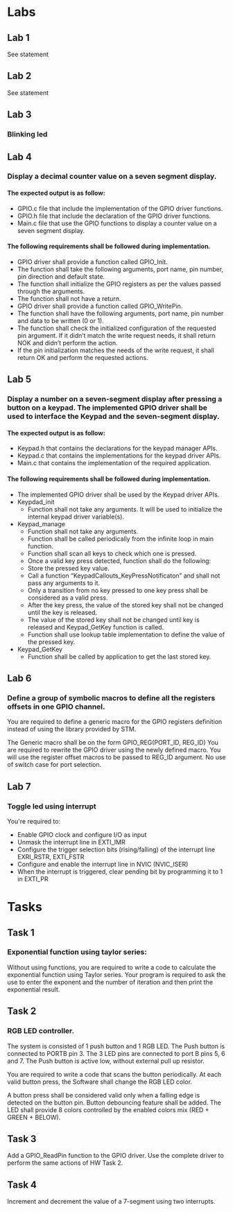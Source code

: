 # Labs
## Lab 1
See statement
## Lab 2
See statement
## Lab 3
### Blinking led
## Lab 4
### Display a decimal counter value on a seven segment display.
#### The expected output is as follow:
* GPIO.c file that include the implementation of the GPIO driver functions.
* GPIO.h file that include the declaration of the GPIO driver functions.
* Main.c file that use the GPIO functions to display a counter value on a seven segment display.
#### The following requirements shall be followed during implementation.
* GPIO driver shall provide a function called GPIO_Init.
* The function shall take the following arguments, port name, pin number, pin direction and default state.
* The function shall initialize the GPIO registers as per the values passed through the arguments.
* The function shall not have a return.
* GPIO driver shall provide a function called GPIO_WritePin.
* The function shall have the following arguments, port name, pin number and data to be written (0 or 1).
* The function shall check the initialized configuration of the requested pin argument. If it didn’t match the write request needs, it shall return NOK and didn’t perform the action.
* If the pin initialization matches the needs of the write request, it shall return OK and perform the requested actions.
## Lab 5
### Display a number on a seven-segment display after pressing a button on a keypad. The implemented GPIO driver shall be used to interface the Keypad and the seven-segment display.
#### The expected output is as follow:
* Keypad.h that contains the declarations for the keypad manager APIs.
* Keypad.c that contains the implementations for the keypad driver APIs.
* Main.c that contains the implementation of the required application.
#### The following requirements shall be followed during implementation.
* The implemented GPIO driver shall be used by the Keypad driver APIs.
* Keypdad_init
    * Function shall not take any arguments. It will be used to initialize the internal keypad driver variable(s).
* Keypad_manage
    * Function shall not take any arguments.
    * Function shall be called periodically from the infinite loop in main function.
    * Function shall scan all keys to check which one is pressed.
    * Once a valid key press detected, function shall do the following:
    * Store the pressed key value.
    * Call a function “KeypadCallouts_KeyPressNotificaton” and shall not pass any arguments to it.
    * Only a transition from no key pressed to one key press shall be considered as a valid press.
    * After the key press, the value of the stored key shall not be changed until the key is released.
    * The value of the stored key shall  not be changed until key is released and Keypad_GetKey function is called.
    * Function shall use lookup table implementation to define the value of the pressed key.
* Keypad_GetKey
    * Function shall be called by application to get the last stored key.
## Lab 6
### Define a group of symbolic macros to define all the registers offsets in one GPIO channel.

You are required to define a generic macro for the GPIO registers definition instead of using the library provided by STM.

The Generic macro shall be on the form GPIO_REG(PORT_ID, REG_ID)
You are required to rewrite the GPIO driver using the newly defined macro. You will use the register offset macros to be passed to REG_ID argument. No use of switch case for port selection.

## Lab 7
### Toggle led using interrupt
You're required to:
* Enable GPIO clock and configure I/O as input
* Unmask the interrupt line in EXTI_IMR
* Configure the trigger selection bits (rising/falling) of the interrupt line EXRI_RSTR, EXTI_FSTR
* Configure and enable the interrupt line in NVIC (NVIC_ISER)
* When the interrupt is triggered, clear pending bit by programming it to 1 in EXTI_PR
# Tasks
## Task 1
### Exponential function using taylor series:

Without using functions, you are required to write a code to calculate the exponential function using Taylor series. Your program is required to ask the use to enter the exponent and the number of iteration and then print the exponential result.

## Task 2
### RGB LED controller.

The system is consisted of 1 push button and 1 RGB LED. The Push button is connected to PORTB pin 3. The 3 LED pins are connected to port B pins 5, 6 and 7. The Push button is active low, without external pull up resistor.

You are required to write a code that scans the button periodically. At each valid button press, the Software shall change the RGB LED color.

A button press shall be considered valid only when a falling edge is detected on the button pin. Button debouncing feature shall be added. The LED shall provide 8 colors controlled by the enabled colors mix (RED + GREEN + BELOW).

## Task 3
Add a GPIO_ReadPin function to the GPIO driver. Use the complete driver to perform the same actions of HW Task 2.

## Task 4
Increment and decrement the value of a 7-segment using two interrupts.